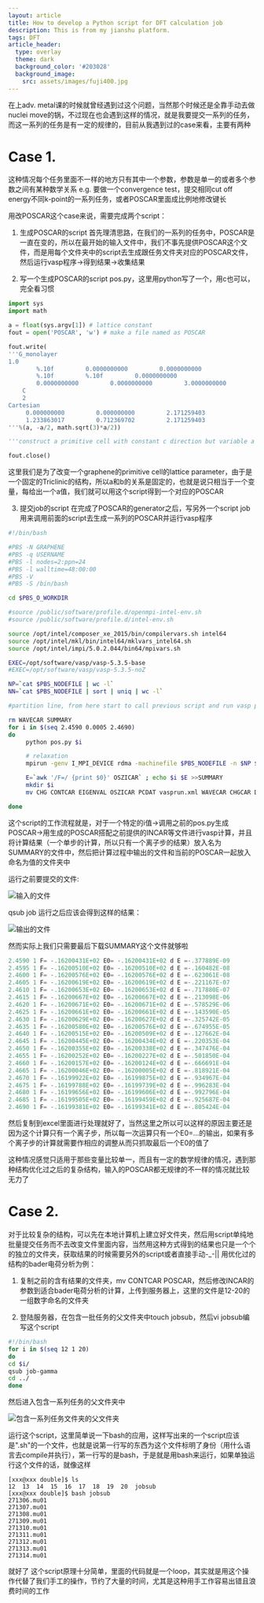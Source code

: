 ```yaml
---
layout: article
title: How to develop a Python script for DFT calculation job
description: This is from my jianshu platform. 
tags: DFT
article_header:
  type: overlay
  theme: dark
  background_color: '#203028'
  background_image:
    src: assets/images/fuji400.jpg
---
```


在上adv. metal课的时候就曾经遇到过这个问题，当然那个时候还是全靠手动去做nuclei move的锅，不过现在也会遇到这样的情况，就是我要提交一系列的任务，而这一系列的任务是有一定的规律的，目前从我遇到过的case来看，主要有两种

# Case 1. 
这种情况每个任务里面不一样的地方只有其中一个参数，参数是单一的或者多个参数之间有某种数学关系
e.g. 要做一个convergence test，提交相同cut off energy不同k-point的一系列任务，或者POSCAR里面成比例地修改键长

用改POSCAR这个case来说，需要完成两个script：
1. 生成POSCAR的script
首先理清思路，在我们的一系列的任务中，POSCAR是一直在变的，所以在最开始的输入文件中，我们不事先提供POSCAR这个文件，而是用每个文件夹中的script去生成跟任务文件夹对应的POSCAR文件，然后运行vasp程序->得到结果->收集结果

2. 写一个生成POSCAR的script pos.py，这里用python写了一个，用c也可以，完全看习惯

```python
import sys
import math

a = float(sys.argv[1]) # lattice constant
fout = open('POSCAR', 'w') # make a file named as POSCAR

fout.write(
'''G_monolayer
1.0
        %.10f         0.0000000000         0.0000000000
        %.10f         %.10f         0.0000000000
        0.0000000000         0.0000000000         3.0000000000
    C
    2
Cartesian
     0.000000000         0.000000000         2.171259403
     1.233863017         0.712369702         2.171259403
'''%(a, -a/2, math.sqrt(3)*a/2))

'''construct a primitive cell with constant c direction but variable a b directions'''

fout.close()
```

这里我们是为了改变一个graphene的primitive cell的lattice parameter，由于是一个固定的Triclinic的结构，所以a和b的关系是固定的，也就是说只相当于一个变量，每给出一个a值，我们就可以用这个script得到一个对应的POSCAR

3. 提交job的script
在完成了POSCAR的generator之后，写另外一个script job用来调用前面的script去生成一系列的POSCAR并运行vasp程序

```bash
#!/bin/bash

#PBS -N GRAPHENE
#PBS -q USERNAME 
#PBS -l nodes=2:ppn=24
#PBS -l walltime=48:00:00
#PBS -V
#PBS -S /bin/bash

cd $PBS_O_WORKDIR

#source /public/software/profile.d/openmpi-intel-env.sh
#source /public/software/profile.d/intel-env.sh

source /opt/intel/composer_xe_2015/bin/compilervars.sh intel64
source /opt/intel/mkl/bin/intel64/mklvars_intel64.sh
source /opt/intel/impi/5.0.2.044/bin64/mpivars.sh

EXEC=/opt/software/vasp/vasp-5.3.5-base
#EXEC=/opt/software/vasp/vasp-5.3.5-noZ

NP=`cat $PBS_NODEFILE | wc -l`
NN=`cat $PBS_NODEFILE | sort | uniq | wc -l`

#partition line, from here start to call previous script and run vasp program

rm WAVECAR SUMMARY
for i in $(seq 2.4590 0.0005 2.4690)
do
     python pos.py $i

     # relaxation
     mpirun -genv I_MPI_DEVICE rdma -machinefile $PBS_NODEFILE -n $NP $EXEC > vasp.log

     E=`awk '/F=/ {print $0}' OSZICAR` ; echo $i $E >>SUMMARY
     mkdir $i
     mv CHG CONTCAR EIGENVAL OSZICAR PCDAT vasprun.xml WAVECAR CHGCAR DOSCAR IBZKPT OUTCAR POSCAR XDATCAR vasp.log $i

done
```

这个script的工作流程就是，对于一个特定的i值->调用之前的pos.py生成POSCAR->用生成的POSCAR搭配之前提供的INCAR等文件进行vasp计算，并且将计算结果（一个单步的计算，所以只有一个离子步的结果）放入名为SUMMARY的文件中，然后把计算过程中输出的文件和当前的POSCAR一起放入命名为值的文件夹中

运行之前要提交的文件:

![输入的文件](https://upload-images.jianshu.io/upload_images/20672840-3daa412ef041c6e9.png?imageMogr2/auto-orient/strip%7CimageView2/2/w/720)

qsub job 运行之后应该会得到这样的结果：

![输出的文件](https://upload-images.jianshu.io/upload_images/20672840-3d48f6f1eeb70175.png?imageMogr2/auto-orient/strip%7CimageView2/2/w/720)

然而实际上我们只需要最后下载SUMMARY这个文件就够啦

```python
2.4590 1 F= -.16200431E+02 E0= -.16200431E+02 d E =-.377889E-09
2.4595 1 F= -.16200510E+02 E0= -.16200510E+02 d E =-.160482E-08
2.4600 1 F= -.16200576E+02 E0= -.16200576E+02 d E =-.623061E-08
2.4605 1 F= -.16200619E+02 E0= -.16200619E+02 d E =-.221167E-07
2.4610 1 F= -.16200653E+02 E0= -.16200653E+02 d E =-.717880E-07
2.4615 1 F= -.16200667E+02 E0= -.16200667E+02 d E =-.213098E-06
2.4620 1 F= -.16200671E+02 E0= -.16200671E+02 d E =-.578529E-06
2.4625 1 F= -.16200661E+02 E0= -.16200661E+02 d E =-.143590E-05
2.4630 1 F= -.16200629E+02 E0= -.16200627E+02 d E =-.325742E-05
2.4635 1 F= -.16200580E+02 E0= -.16200576E+02 d E =-.674955E-05
2.4640 1 F= -.16200515E+02 E0= -.16200509E+02 d E =-.127662E-04
2.4645 1 F= -.16200445E+02 E0= -.16200434E+02 d E =-.220353E-04
2.4650 1 F= -.16200355E+02 E0= -.16200338E+02 d E =-.347476E-04
2.4655 1 F= -.16200252E+02 E0= -.16200227E+02 d E =-.501850E-04
2.4660 1 F= -.16200157E+02 E0= -.16200124E+02 d E =-.666691E-04
2.4665 1 F= -.16200046E+02 E0= -.16200005E+02 d E =-.818921E-04
2.4670 1 F= -.16199922E+02 E0= -.16199875E+02 d E =-.934967E-04
2.4675 1 F= -.16199788E+02 E0= -.16199739E+02 d E =-.996283E-04
2.4680 1 F= -.16199656E+02 E0= -.16199606E+02 d E =-.992796E-04
2.4685 1 F= -.16199505E+02 E0= -.16199459E+02 d E =-.925687E-04
2.4690 1 F= -.16199381E+02 E0= -.16199341E+02 d E =-.805424E-04
```

然后复制到excel里面进行处理就好了，当然这里之所以可以这样的原因主要还是因为这个计算只有一个离子步，所以每一次运算只有一个E0=...的输出，如果有多个离子步的计算就需要作相应的调整从而只抓取最后一个E0的值了


这种情况感觉只适用于那些变量比较单一，而且有一定的数学规律的情况，遇到那种结构优化过之后的复杂结构，输入的POSCAR都无规律的不一样的情况就比较无力了

# Case 2.
对于比较复杂的结构，可以先在本地计算机上建立好文件夹，然后用script单纯地批量提交任务而不去改变文件里面内容，当然用这种方式得到的结果也只是一个个的独立的文件夹，获取结果的时候需要另外的script或者直接手动-_-||
用优化过的结构的bader电荷分析为例：
1. 复制之前的含有结果的文件夹，mv CONTCAR POSCAR，然后修改INCAR的参数到适合bader电荷分析的计算，上传到服务器上，这里的文件是12-20的一组数字命名的文件夹

2. 登陆服务器，在包含一批任务的父文件夹中touch jobsub，然后vi jobsub编写这个script

```bash
#!/bin/bash
for i in $(seq 12 1 20)
do
cd $i/
qsub job-gamma
cd ../
done
```

然后进入包含一系列任务的父文件夹中

![包含一系列任务文件夹的父文件夹](https://upload-images.jianshu.io/upload_images/20672840-846e8670d0f58323.png?imageMogr2/auto-orient/strip%7CimageView2/2/w/720)

运行这个script，这里简单说一下bash的应用，这样写出来的一个script应该是".sh"的一个文件，也就是说第一行写的东西为这个文件标明了身份（用什么语言去compile并执行），第一行写的是bash，于是就是用bash来运行，如果单独运行这个文件的话，就像这样

```
[xxx@xxx double]$ ls
12  13  14  15  16  17  18  19  20  jobsub
[xxx@xxx double]$ bash jobsub 
271306.mu01
271307.mu01
271308.mu01
271309.mu01
271310.mu01
271311.mu01
271312.mu01
271313.mu01
271314.mu01

```

就好了
这个script原理十分简单，里面的代码就是一个loop，其实就是用这个操作代替了我们手工的操作，节约了大量的时间，尤其是这种用手工作容易出错且浪费时间的工作